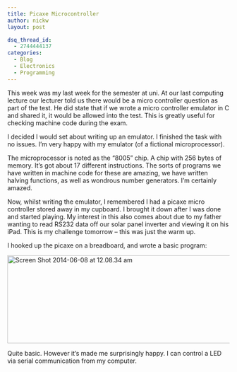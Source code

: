 ```yaml
---
title: Picaxe Microcontroller
author: nickw
layout: post

dsq_thread_id:
  - 2744444137
categories:
  - Blog
  - Electronics
  - Programming
---
```

This week was my last week for the semester at uni. At our last computing lecture our lecturer told us there would be a micro controller question as part of the test. He did state that if we wrote a micro controller emulator in C and shared it, it would be allowed into the test. This is greatly useful for checking machine code during the exam.

I decided I would set about writing up an emulator. I finished the task with no issues. I&#8217;m very happy with my emulator (of a fictional microprocessor).

The microprocessor is noted as the &#8220;8005&#8221; chip. A chip with 256 bytes of memory. It&#8217;s got about 17 different instructions. The sorts of programs we have written in machine code for these are amazing, we have written halving functions, as well as wondrous number generators. I&#8217;m certainly amazed.

Now, whilst writing the emulator, I remembered I had a picaxe micro controller stored away in my cupboard. I brought it down after I was done and started playing. My interest in this also comes about due to my father wanting to read RS232 data off our solar panel inverter and viewing it on his iPad. This is my challenge tomorrow &#8211; this was just the warm up.

I hooked up the picaxe on a breadboard, and wrote a basic program:

[<img class="aligncenter size-full wp-image-1350" src="http://cdn.nickwhyte.com/static/2014/06/Screen-Shot-2014-06-08-at-12.08.34-am.png" alt="Screen Shot 2014-06-08 at 12.08.34 am" width="520" height="199" />][1]

<!--more-->

Quite basic. However it&#8217;s made me surprisingly happy. I can control a LED via serial communication from my computer.



 [1]: http://cdn.nickwhyte.com/static/2014/06/Screen-Shot-2014-06-08-at-12.08.34-am.png